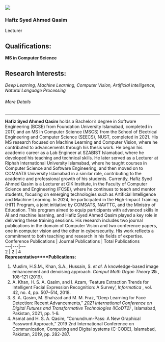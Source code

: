 [![](https://giki.edu.pk/wp-content/uploads/2019/08/IMG202410220917021-jpg.webp)](https://giki.edu.pk/wp-content/uploads/2019/08/IMG202410220917021-jpg.webp)
### Hafiz Syed Ahmed Qasim 
Lecturer
## Qualifications:
**MS in Computer Science**
## Research Interests:
_Deep Learning, Machine Learning, Computer Vision, Artificial Intelligence, Natural Language Processing_
###### More Details
* * *
**Hafiz Syed Ahmed Qasim** holds a Bachelor’s degree in Software Engineering (BCSE) from Foundation University Islamabad, completed in 2017, and an MS in Computer Science (MSCS) from the School of Electrical Engineering and Computer Science (SEECS), NUST, completed in 2021. His MS research focused on Machine Learning and Computer Vision, where he contributed to advancements through his thesis work.
He began his academic career as a Lab Engineer at SZABIST Islamabad, where he developed his teaching and technical skills. He later served as a Lecturer at Riphah International University Islamabad, where he taught courses in Computer Science and Software Engineering, and then moved on to COMSATS University Islamabad in a similar role, contributing to the academic and professional growth of his students.
Currently, Hafiz Syed Ahmed Qasim is a Lecturer at GIK Institute, in the Faculty of Computer Science and Engineering (FCSE), where he continues to teach and mentor students, focusing on emerging technologies such as Artificial Intelligence and Machine Learning.
In 2024, he participated in the High-Impact Training (HIT) Program, a joint initiative by COMSATS, NAVTTC, and the Ministry of Education. This program aimed to equip participants with advanced skills in AI and machine learning, and Hafiz Syed Ahmed Qasim played a key role in delivering these training sessions.
His research includes two journal publications in the domain of Computer Vision and two conference papers, one in computer vision and the other in cybersecurity. His work reflects a commitment to both teaching and research in his fields of expertise.
Conference Publications |  Journal Publications |  Total Publications  
---|---|---  
2 |  2 |  4  
**Representative****Publications:**
  1. Muslim, H.S.M., Khan, S.A., Hussain, S.  _et al._ A knowledge-based image enhancement and denoising approach.  _Comput Math Organ Theory_ **25** , 108–121 (2019). 
  2. A. Khan, H. S. A. Qasim, and I. Azam, ‘Feature Extraction Trends for Intelligent Facial Expression Recognition: A Survey’,  _Informatica_ , vol. 42, no. 4, pp. 507–514, 2018. 
  3. S. A. Qasim, M. Shahzad and M. M. Fraz, “Deep Learning for Face Detection: Recent Advancements,”  _2021 International Conference on Digital Futures and Transformative Technologies (ICoDT2)_ , Islamabad, Pakistan, 2021, pp. 1-6. 
  4. Asmat and H. S. A. Qasim, “Conundrum-Pass: A New Graphical Password Approach,” 2019 2nd International Conference on Communication, Computing and Digital systems (C-CODE), Islamabad, Pakistan, 2019, pp. 282-287. 



